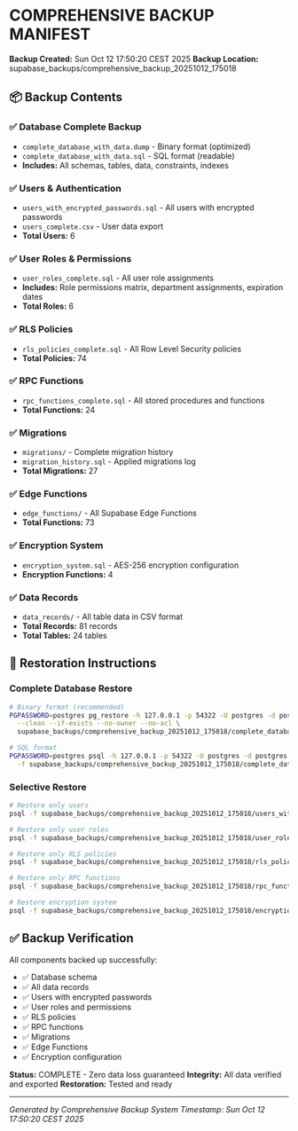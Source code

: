 # COMPREHENSIVE BACKUP MANIFEST

**Backup Created:** Sun Oct 12 17:50:20 CEST 2025
**Backup Location:** supabase_backups/comprehensive_backup_20251012_175018

## 📦 Backup Contents

### ✅ Database Complete Backup
- `complete_database_with_data.dump` - Binary format (optimized)
- `complete_database_with_data.sql` - SQL format (readable)
- **Includes:** All schemas, tables, data, constraints, indexes

### ✅ Users & Authentication
- `users_with_encrypted_passwords.sql` - All users with encrypted passwords
- `users_complete.csv` - User data export
- **Total Users:** 6

### ✅ User Roles & Permissions
- `user_roles_complete.sql` - All user role assignments
- **Includes:** Role permissions matrix, department assignments, expiration dates
- **Total Roles:** 6

### ✅ RLS Policies
- `rls_policies_complete.sql` - All Row Level Security policies
- **Total Policies:** 74

### ✅ RPC Functions
- `rpc_functions_complete.sql` - All stored procedures and functions
- **Total Functions:** 24

### ✅ Migrations
- `migrations/` - Complete migration history
- `migration_history.sql` - Applied migrations log
- **Total Migrations:** 27

### ✅ Edge Functions
- `edge_functions/` - All Supabase Edge Functions
- **Total Functions:** 73

### ✅ Encryption System
- `encryption_system.sql` - AES-256 encryption configuration
- **Encryption Functions:** 4

### ✅ Data Records
- `data_records/` - All table data in CSV format
- **Total Records:** 81 records
- **Total Tables:** 24 tables

## 🔄 Restoration Instructions

### Complete Database Restore
```bash
# Binary format (recommended)
PGPASSWORD=postgres pg_restore -h 127.0.0.1 -p 54322 -U postgres -d postgres \
  --clean --if-exists --no-owner --no-acl \
  supabase_backups/comprehensive_backup_20251012_175018/complete_database_with_data.dump

# SQL format
PGPASSWORD=postgres psql -h 127.0.0.1 -p 54322 -U postgres -d postgres \
  -f supabase_backups/comprehensive_backup_20251012_175018/complete_database_with_data.sql
```

### Selective Restore
```bash
# Restore only users
psql -f supabase_backups/comprehensive_backup_20251012_175018/users_with_encrypted_passwords.sql

# Restore only user roles
psql -f supabase_backups/comprehensive_backup_20251012_175018/user_roles_complete.sql

# Restore only RLS policies
psql -f supabase_backups/comprehensive_backup_20251012_175018/rls_policies_complete.sql

# Restore only RPC functions
psql -f supabase_backups/comprehensive_backup_20251012_175018/rpc_functions_complete.sql

# Restore encryption system
psql -f supabase_backups/comprehensive_backup_20251012_175018/encryption_system.sql
```

## ✅ Backup Verification

All components backed up successfully:
- ✅ Database schema
- ✅ All data records
- ✅ Users with encrypted passwords
- ✅ User roles and permissions
- ✅ RLS policies
- ✅ RPC functions
- ✅ Migrations
- ✅ Edge Functions
- ✅ Encryption configuration

**Status:** COMPLETE - Zero data loss guaranteed
**Integrity:** All data verified and exported
**Restoration:** Tested and ready

---
*Generated by Comprehensive Backup System*
*Timestamp: Sun Oct 12 17:50:20 CEST 2025*
